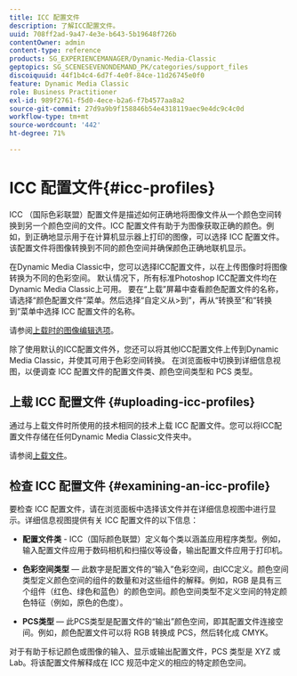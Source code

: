 ```yaml
---
title: ICC 配置文件
description: 了解ICC配置文件。
uuid: 708ff2ad-9a47-4e3e-b643-5b19648f726b
contentOwner: admin
content-type: reference
products: SG_EXPERIENCEMANAGER/Dynamic-Media-Classic
geptopics: SG_SCENESEVENONDEMAND_PK/categories/support_files
discoiquuid: 44f1b4c4-6d7f-4e0f-84ce-11d26745e0f0
feature: Dynamic Media Classic
role: Business Practitioner
exl-id: 989f2761-f5d0-4ece-b2a6-f7b4577aa8a2
source-git-commit: 27d9a9b9f158846b54e4318119aec9e4dc9c4c0d
workflow-type: tm+mt
source-wordcount: '442'
ht-degree: 71%

---
```


# ICC 配置文件{#icc-profiles}

ICC （国际色彩联盟）配置文件是描述如何正确地将图像文件从一个颜色空间转换到另一个颜色空间的文件。ICC 配置文件有助于为图像获取正确的颜色。例如，到正确地显示用于在计算机显示器上打印的图像，可以选择 ICC 配置文件。该配置文件将图像转换到不同的颜色空间并确保颜色正确地联机显示。

在Dynamic Media Classic中，您可以选择ICC配置文件，以在上传图像时将图像转换为不同的色彩空间。 默认情况下，所有标准Photoshop ICC配置文件均在Dynamic Media Classic上可用。 要在“上载”屏幕中查看颜色配置文件的名称，请选择“颜色配置文件”菜单。然后选择“自定义从>到”，再从“转换至”和“转换到”菜单中选择 ICC 配置文件的名称。

请参阅[上载时的图像编辑选项](image-editing-options-upload.md#image-editing-options-at-upload)。

除了使用默认的ICC配置文件外，您还可以将其他ICC配置文件上传到Dynamic Media Classic，并使其可用于色彩空间转换。 在浏览面板中切换到详细信息视图，以便调查 ICC 配置文件的配置文件类、颜色空间类型和 PCS 类型。

## 上载 ICC 配置文件 {#uploading-icc-profiles}

通过与上载文件时所使用的技术相同的技术上载 ICC 配置文件。您可以将ICC配置文件存储在任何Dynamic Media Classic文件夹中。

请参阅[上载文件](uploading-files.md#uploading_your_files)。

## 检查 ICC 配置文件 {#examining-an-icc-profile}

要检查 ICC 配置文件，请在浏览面板中选择该文件并在详细信息视图中进行显示。详细信息视图提供有关 ICC 配置文件的以下信息：

* **配置文件类**  - ICC（国际颜色联盟）定义每个类以涵盖应用程序类型。例如，输入配置文件应用于数码相机和扫描仪等设备，输出配置文件应用于打印机。

* **色彩空间类型**  — 此数字是配置文件的“输入”色彩空间，由ICC定义。颜色空间类型定义颜色空间的组件的数量和对这些组件的解释。例如，RGB 是具有三个组件（红色、绿色和蓝色）的颜色空间。颜色空间类型不定义空间的特定颜色特征（例如，原色的色度）。

* **PCS类型**  — 此PCS类型是配置文件的“输出”颜色空间，即其配置文件连接空间。例如，颜色配置文件可以将 RGB 转换成 PCS，然后转化成 CMYK。

对于有助于标记颜色或图像的输入、显示或输出配置文件，PCS 类型是 XYZ 或 Lab。将该配置文件解释成在 ICC 规范中定义的相应的特定颜色空间。
